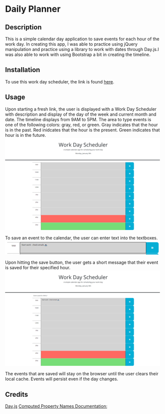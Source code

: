 # Daily Planner

## Description

This is a simple calendar day application to save events for each hour of the work day. In creating this app, I was able to practice using jQuery manipulation and practice using a library to work with dates through Day.js.I was also able to work with using Bootstrap a bit in creating the timeline.

## Installation

To use this work day scheduler, the link is found [here](https://claricetran.github.io/daily-planner/).

## Usage

Upon starting a fresh link, the user is displayed with a Work Day Scheduler with description and display of the day of the week and current month and date. The timeline displays from 9AM to 5PM. The area to type events is one of the following colors: gray, red, or green. Gray indicates that the hour is in the past. Red inidcates that the hour is the present. Green indicates that hour is in the future.
![page load](./assets/images/FreshPage.png)

To save an event to the calendar, the user can enter text into the textboxes.
![add event](./assets/images/EnterEvent.png)

Upon hitting the save button, the user gets a short message that their event is saved for their specified hour.
![saved event](./assets/images/SavedEvent.png)

The events that are saved will stay on the browser until the user clears their local cache. Events will persist even if the day changes.

## Credits

[Day.js](https://day.js.org/)
[Computed Property Names Documentation](https://developer.mozilla.org/en-US/docs/Web/JavaScript/Reference/Operators/Object_initializer#computed_property_names);
